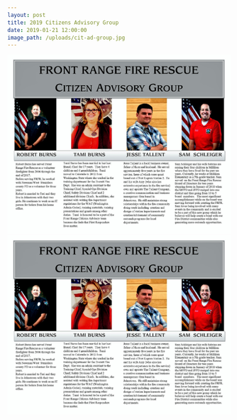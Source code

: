 ```yaml
---
layout: post
title: 2019 Citizens Advisory Group
date: 2019-01-21 12:00:00
image_path: /uploads/cit-ad-group.jpg
---
```


![](/uploads/cit-ad-group-2.jpg)![](/uploads/cit-ad-group-1.jpg)